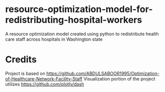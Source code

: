# resource-optimization-model-for-redistributing-hospital-workers

A resource optimization model created using python to redistribute health care staff across hospitals in Washington state

# Credits
Project is based on https://github.com/ABDULSABOOR1995/Optimization-of-Healthcare-Network-Facility-Staff
Visualization portion of the project utilizes https://github.com/plotly/dash
